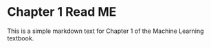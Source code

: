 # Chapter 1 Read ME

This is a simple markdown text for Chapter 1 of the Machine Learning textbook. 






